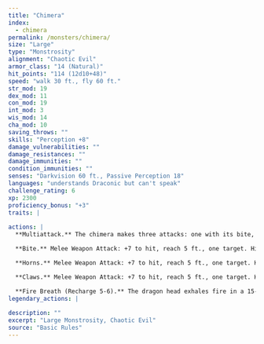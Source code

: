 ```yaml
---
title: "Chimera"
index:
  - chimera
permalink: /monsters/chimera/
size: "Large"
type: "Monstrosity"
alignment: "Chaotic Evil"
armor_class: "14 (Natural)"
hit_points: "114 (12d10+48)"
speed: "walk 30 ft., fly 60 ft."
str_mod: 19
dex_mod: 11
con_mod: 19
int_mod: 3
wis_mod: 14
cha_mod: 10
saving_throws: ""
skills: "Perception +8"
damage_vulnerabilities: ""
damage_resistances: ""
damage_immunities: ""
condition_immunities: ""
senses: "Darkvision 60 ft., Passive Perception 18"
languages: "understands Draconic but can't speak"
challenge_rating: 6
xp: 2300
proficiency_bonus: "+3"
traits: |
  
actions: |
  **Multiattack.** The chimera makes three attacks: one with its bite, one with its horns, and one with its claws. When its fire breath is available, it can use the breath in place of its bite or horns.

  **Bite.** Melee Weapon Attack: +7 to hit, reach 5 ft., one target. Hit: 11 (2d6 + 4) piercing damage.

  **Horns.** Melee Weapon Attack: +7 to hit, reach 5 ft., one target. Hit: 10 (1d12 + 4) bludgeoning damage.

  **Claws.** Melee Weapon Attack: +7 to hit, reach 5 ft., one target. Hit: 11 (2d6 + 4) slashing damage.

  **Fire Breath (Recharge 5-6).** The dragon head exhales fire in a 15-foot cone. Each creature in that area must make a DC 15 Dexterity saving throw, taking 31 (7d8) fire damage on a failed save, or half as much damage on a successful one.  
legendary_actions: |
  
description: ""
excerpt: "Large Monstrosity, Chaotic Evil"
source: "Basic Rules"
---
```

